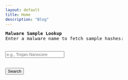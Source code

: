 ```yaml
---
layout: default
title: Home
description: "Blog"
---
```

<pre>
<b>Malware Sample Lookup</b>
Enter a malware name to fetch sample hashes:
<br>
<input type="text" id="malware-input" placeholder="e.g., Trojan.Nanocore" />
<br>
<button onclick="fetchMalwareData()">Search</button>

<div id="av-list">
    <!-- Search results will be displayed here -->
</div>
</pre>
<script src="assets/js/api.js"></script>
